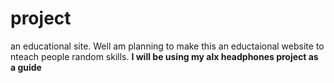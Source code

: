 # project

an educational site.
Well am planning to make this an eductaional website to nteach people random skills.
**I will be using my alx headphones project as a guide**
